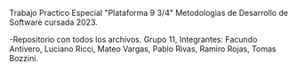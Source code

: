 Trabajo Practico Especial "Plataforma 9 3/4"
Metodologias de Desarrollo de Software cursada 2023.

-Repositorio con todos los archivos.
Grupo 11, Integrantes:
    Facundo Antivero,
    Luciano Ricci,
    Mateo Vargas,
    Pablo Rivas,
    Ramiro Rojas,
    Tomas Bozzini. 
